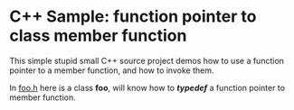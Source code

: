 # C++ Sample: function pointer to class member function #

This simple stupid small C++ source project demos how to use
a function pointer to a member function, and how to invoke them.

In [foo.h][1] here is a class __foo__, will know how to *__typedef__*
a function pointer to member function.


[1]: ./foo.h
[2]: ./foo.cpp
